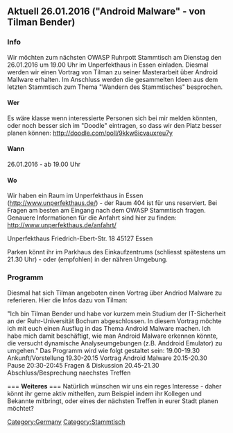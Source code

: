## Aktuell 26.01.2016 ("Android Malware" - von Tilman Bender)

### **Info**

Wir möchten zum nächsten OWASP Ruhrpott Stammtisch am Dienstag den
26.01.2016 um 19.00 Uhr im Unperfekthaus in Essen einladen. Diesmal
werden wir einen Vortrag von Tilman zu seiner Masterarbeit über Android
Mallware erhalten.
Im Anschluss werden die gesammelten Ideen aus dem letzten Stammtisch zum
Thema "Wandern des Stammtisches" besprochen.

#### **Wer**

Es wäre klasse wenn interessierte Personen sich bei mir melden könnten,
oder noch besser sich im "Doodle" eintragen, so dass wir den Platz
besser planen können: <http://doodle.com/poll/9kkw6icvauxreu7y>

#### **Wann**

26.01.2016 - ab 19.00 Uhr

#### **Wo**

Wir haben ein Raum im Unperfekthaus in Essen
(http://www.unperfekthaus.de/) - der Raum 404 ist für uns reserviert.
Bei Fragen am besten am Eingang nach dem OWASP Stammtisch fragen.
Genauere Informationen für die Anfahrt sind hier zu finden:
<http://www.unperfekthaus.de/anfahrt/>

Unperfekthaus
Friedrich-Ebert-Str. 18
45127 Essen

Parken könnt ihr im Parkhaus des Einkaufzentrums (schliesst spätestens
um 21.30 Uhr) - oder (empfohlen) in der nähren Umgebung.

### **Programm**

Diesmal hat sich Tilman angeboten einen Vortrag über Andriod Malware zu
referieren. Hier die Infos dazu von Tilman:

"Ich bin Tilman Bender und habe vor kurzem mein Studium der
IT-Sicherheit an der Ruhr-Universität Bochum abgeschlossen. In diesem
Vortrag möchte ich mit euch einen Ausflug in das Thema Android Malware
machen. Ich habe mich damit beschäftigt, wie man Android Malware
erkennen könnte, die versucht dynamische Analyseumgebungen (z.B.
Anddroid Emulator) zu umgehen."
Das Programm wird wie folgt gestaltet sein:
19.00-19.30 Ankunft/Vorstellung
19.30-20.15 Vortrag Android Malware
20.15-20.30 Pause
20:30-20:45 Fragen & Diskussion
20.45-21.30 Abschluss/Besprechung naechstes Treffen

\=== **Weiteres** === Natürlich wünschen wir uns ein reges Interesse -
daher könnt ihr gerne aktiv mithelfen, zum Beispiel indem ihr Kollegen
und Bekannte mitbringt, oder eines der nächsten Treffen in eurer Stadt
planen möchtet?


[Category:Germany](Category:Germany "wikilink")
[Category:Stammtisch](Category:Stammtisch "wikilink")